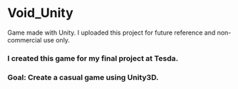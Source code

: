 # Void_Unity
Game made with Unity. I uploaded this project for future reference and non-commercial use only. 
### I created this game for my final project at Tesda. 

### Goal: Create a casual game using Unity3D.
